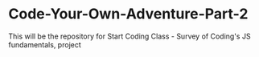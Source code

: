 # Code-Your-Own-Adventure-Part-2
This will be the repository for Start Coding Class - Survey of Coding's JS fundamentals, project 
